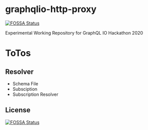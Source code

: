 # graphqlio-http-proxy
[![FOSSA Status](https://app.fossa.com/api/projects/git%2Bgithub.com%2FThinkenterprise%2Fgraphqlio-http-proxy.svg?type=shield)](https://app.fossa.com/projects/git%2Bgithub.com%2FThinkenterprise%2Fgraphqlio-http-proxy?ref=badge_shield)

Experimental Working Repository for GraphQL IO Hackathon 2020



# ToTos 

## Resolver 

* Schema File 
* Subsciption 
* Subscription Resolver 



## License
[![FOSSA Status](https://app.fossa.com/api/projects/git%2Bgithub.com%2FThinkenterprise%2Fgraphqlio-http-proxy.svg?type=large)](https://app.fossa.com/projects/git%2Bgithub.com%2FThinkenterprise%2Fgraphqlio-http-proxy?ref=badge_large)